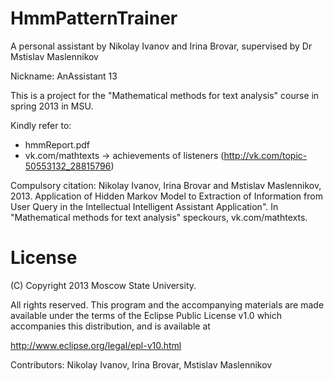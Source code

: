 HmmPatternTrainer
=================

A personal assistant by Nikolay Ivanov and Irina Brovar, supervised by Dr Mstislav Maslennikov

Nickname: AnAssistant 13

This is a project for the "Mathematical methods for text analysis" course in spring 2013 in MSU. 

Kindly refer to:
- hmmReport.pdf
- vk.com/mathtexts -> achievements of listeners (http://vk.com/topic-50553132_28815796)

Compulsory citation:
Nikolay Ivanov, Irina Brovar and Mstislav Maslennikov, 2013. Application of Hidden Markov Model to Extraction of Information from User Query in the Intellectual Intelligent Assistant Application". In "Mathematical methods for text analysis" speckours, vk.com/mathtexts.

License
=======


   (C) Copyright 2013 Moscow State University.

   All rights reserved. This program and the accompanying materials
   are made available under the terms of the Eclipse Public License v1.0
   which accompanies this distribution, and is available at
   
   http://www.eclipse.org/legal/epl-v10.html
  
   Contributors:
       Nikolay Ivanov, Irina Brovar, Mstislav Maslennikov
       
       
